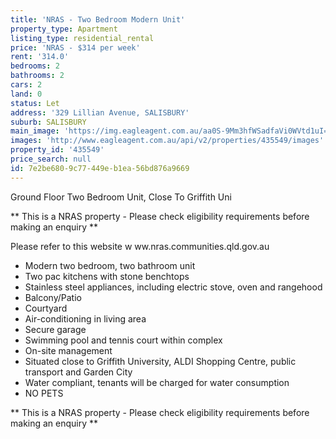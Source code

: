 ```yaml
---
title: 'NRAS - Two Bedroom Modern Unit'
property_type: Apartment
listing_type: residential_rental
price: 'NRAS - $314 per week'
rent: '314.0'
bedrooms: 2
bathrooms: 2
cars: 2
land: 0
status: Let
address: '329 Lillian Avenue, SALISBURY'
suburb: SALISBURY
main_image: 'https://img.eagleagent.com.au/aa0S-9Mm3hfWSadfaVi0WVtd1uI=/1280x854/smart/https://s3-us-west-2.amazonaws.com/eagleagent-orig/images/6825484/425112386-image-M.jpg'
images: 'http://www.eagleagent.com.au/api/v2/properties/435549/images'
property_id: '435549'
price_search: null
id: 7e2be680-9c77-449e-b1ea-56bd876a9669
---
```

Ground Floor Two Bedroom Unit, Close To Griffith Uni

** This is a NRAS property - Please check eligibility requirements before making an enquiry **

Please refer to this website
w ww.nras.communities.qld.gov.au

*  Modern two bedroom, two bathroom unit
*  Two pac kitchens with stone benchtops
*  Stainless steel appliances, including electric stove, oven and rangehood
*  Balcony/Patio
*  Courtyard
*  Air-conditioning in living area
*  Secure garage
*  Swimming pool and tennis court within complex
*  On-site management
*  Situated close to Griffith University, ALDI Shopping Centre, public transport and Garden City
*  Water compliant, tenants will be charged for water consumption
*  NO PETS

** This is a NRAS property - Please check eligibility requirements before making an enquiry **